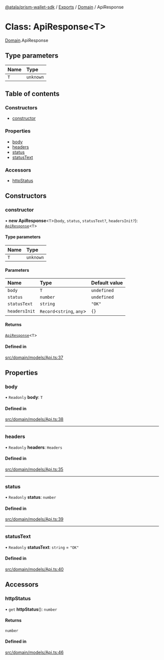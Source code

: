 [@atala/prism-wallet-sdk](../README.md) / [Exports](../modules.md) / [Domain](../modules/Domain.md) / ApiResponse

# Class: ApiResponse\<T\>

[Domain](../modules/Domain.md).ApiResponse

## Type parameters

| Name | Type |
| :------ | :------ |
| `T` | `unknown` |

## Table of contents

### Constructors

- [constructor](Domain.ApiResponse.md#constructor)

### Properties

- [body](Domain.ApiResponse.md#body)
- [headers](Domain.ApiResponse.md#headers)
- [status](Domain.ApiResponse.md#status)
- [statusText](Domain.ApiResponse.md#statustext)

### Accessors

- [httpStatus](Domain.ApiResponse.md#httpstatus)

## Constructors

### constructor

• **new ApiResponse**\<`T`\>(`body`, `status`, `statusText?`, `headersInit?`): [`ApiResponse`](Domain.ApiResponse.md)\<`T`\>

#### Type parameters

| Name | Type |
| :------ | :------ |
| `T` | `unknown` |

#### Parameters

| Name | Type | Default value |
| :------ | :------ | :------ |
| `body` | `T` | `undefined` |
| `status` | `number` | `undefined` |
| `statusText` | `string` | `"OK"` |
| `headersInit` | `Record`\<`string`, `any`\> | `{}` |

#### Returns

[`ApiResponse`](Domain.ApiResponse.md)\<`T`\>

#### Defined in

[src/domain/models/Api.ts:37](https://github.com/hyperledger/identus-edge-agent-sdk-ts/blob/3c504bead94c87cd52de807c230d8a674846dce5/src/domain/models/Api.ts#L37)

## Properties

### body

• `Readonly` **body**: `T`

#### Defined in

[src/domain/models/Api.ts:38](https://github.com/hyperledger/identus-edge-agent-sdk-ts/blob/3c504bead94c87cd52de807c230d8a674846dce5/src/domain/models/Api.ts#L38)

___

### headers

• `Readonly` **headers**: `Headers`

#### Defined in

[src/domain/models/Api.ts:35](https://github.com/hyperledger/identus-edge-agent-sdk-ts/blob/3c504bead94c87cd52de807c230d8a674846dce5/src/domain/models/Api.ts#L35)

___

### status

• `Readonly` **status**: `number`

#### Defined in

[src/domain/models/Api.ts:39](https://github.com/hyperledger/identus-edge-agent-sdk-ts/blob/3c504bead94c87cd52de807c230d8a674846dce5/src/domain/models/Api.ts#L39)

___

### statusText

• `Readonly` **statusText**: `string` = `"OK"`

#### Defined in

[src/domain/models/Api.ts:40](https://github.com/hyperledger/identus-edge-agent-sdk-ts/blob/3c504bead94c87cd52de807c230d8a674846dce5/src/domain/models/Api.ts#L40)

## Accessors

### httpStatus

• `get` **httpStatus**(): `number`

#### Returns

`number`

#### Defined in

[src/domain/models/Api.ts:46](https://github.com/hyperledger/identus-edge-agent-sdk-ts/blob/3c504bead94c87cd52de807c230d8a674846dce5/src/domain/models/Api.ts#L46)
